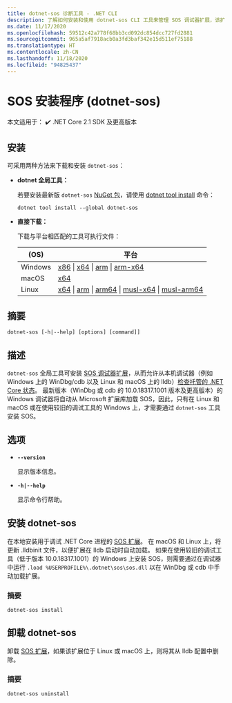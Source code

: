 ```yaml
---
title: dotnet-sos 诊断工具 - .NET CLI
description: 了解如何安装和使用 dotnet-sos CLI 工具来管理 SOS 调试器扩展，该扩展可与 Windows 和 Linux 上的本机调试器一起使用。
ms.date: 11/17/2020
ms.openlocfilehash: 59512c42a778f68bb3cd092dc854dcc727fd2881
ms.sourcegitcommit: 965a5af7918acb0a3fd3baf342e15d511ef75188
ms.translationtype: HT
ms.contentlocale: zh-CN
ms.lasthandoff: 11/18/2020
ms.locfileid: "94825437"
---
```

# <a name="sos-installer-dotnet-sos"></a>SOS 安装程序 (dotnet-sos)

本文适用于： ✔️ .NET Core 2.1 SDK 及更高版本

## <a name="install"></a>安装

可采用两种方法来下载和安装 `dotnet-sos`：

- **dotnet 全局工具：**

  若要安装最新版 `dotnet-sos` [NuGet 包](https://www.nuget.org/packages/dotnet-sos)，请使用 [dotnet tool install](../tools/dotnet-tool-install.md) 命令：

  ```dotnetcli
  dotnet tool install --global dotnet-sos
  ```

- **直接下载：**

  下载与平台相匹配的工具可执行文件：

  | (OS)  | 平台 |
  | --- | -------- |
  | Windows | [x86](https://aka.ms/dotnet-sos/win-x86) \| [x64](https://aka.ms/dotnet-sos/win-x64) \| [arm](https://aka.ms/dotnet-sos/win-arm) \| [arm-x64](https://aka.ms/dotnet-sos/win-arm64) |
  | macOS   | [x64](https://aka.ms/dotnet-sos/osx-x64) |
  | Linux   | [x64](https://aka.ms/dotnet-sos/linux-x64) \| [arm](https://aka.ms/dotnet-sos/linux-arm) \| [arm64](https://aka.ms/dotnet-sos/linux-arm64) \| [musl-x64](https://aka.ms/dotnet-sos/linux-musl-x64) \| [musl-arm64](https://aka.ms/dotnet-sos/linux-musl-arm64) |

## <a name="synopsis"></a>摘要

```console
dotnet-sos [-h|--help] [options] [command]]
```

## <a name="description"></a>描述

`dotnet-sos` 全局工具可安装 [SOS 调试器扩展](../../framework/tools/sos-dll-sos-debugging-extension.md)，从而允许从本机调试器（例如 Windows 上的 WinDbg/cdb 以及 Linux 和 macOS 上的 lldb）[检查托管的 .NET Core 状态](https://github.com/dotnet/diagnostics/blob/master/documentation/sos-debugging-extension.md)。 最新版本（WinDbg 或 cdb 的 10.0.18317.1001 版本及更高版本）的 Windows 调试器将自动从 Microsoft 扩展库加载 SOS，因此，只有在 Linux 和 macOS 或在使用较旧的调试工具的 Windows 上，才需要通过 `dotnet-sos` 工具安装 SOS。

## <a name="options"></a>选项

- **`--version`**

  显示版本信息。

- **`-h|--help`**

  显示命令行帮助。

## <a name="dotnet-sos-install"></a>安装 dotnet-sos

在本地安装用于调试 .NET Core 进程的 [SOS 扩展](../../framework/tools/sos-dll-sos-debugging-extension.md)。 在 macOS 和 Linux 上，将更新 .lldbinit 文件，以便扩展在 lldb 启动时自动加载。 如果在使用较旧的调试工具（低于版本 10.0.18317.1001）的 Windows 上安装 SOS，则需要通过在调试器中运行 `.load %USERPROFILE%\.dotnet\sos\sos.dll` 以在 WinDbg 或 cdb 中手动加载扩展。

### <a name="synopsis"></a>摘要

```console
dotnet-sos install
```

## <a name="dotnet-sos-uninstall"></a>卸载 dotnet-sos

卸载 [SOS 扩展](../../framework/tools/sos-dll-sos-debugging-extension.md)，如果该扩展位于 Linux 或 macOS 上，则将其从 lldb 配置中删除。

### <a name="synopsis"></a>摘要

```console
dotnet-sos uninstall
```
